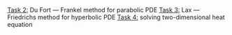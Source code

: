 [Task 2:](https://github.com/distant-earth/NumMethods_PDE) Du Fort — Frankel method for parabolic PDE
[Task 3:](https://github.com/distant-earth/NumMethods_GodunovScheme) Lax — Friedrichs method for hyperbolic PDE
[Task 4:](https://github.com/distant-earth/NumMethods_MDS) solving two-dimensional heat equation
